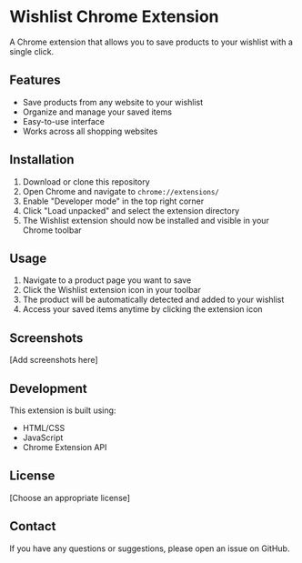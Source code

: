 # Wishlist Chrome Extension

A Chrome extension that allows you to save products to your wishlist with a single click.

## Features

- Save products from any website to your wishlist
- Organize and manage your saved items
- Easy-to-use interface
- Works across all shopping websites

## Installation

1. Download or clone this repository
2. Open Chrome and navigate to `chrome://extensions/`
3. Enable "Developer mode" in the top right corner
4. Click "Load unpacked" and select the extension directory
5. The Wishlist extension should now be installed and visible in your Chrome toolbar

## Usage

1. Navigate to a product page you want to save
2. Click the Wishlist extension icon in your toolbar
3. The product will be automatically detected and added to your wishlist
4. Access your saved items anytime by clicking the extension icon

## Screenshots

[Add screenshots here]

## Development

This extension is built using:
- HTML/CSS
- JavaScript
- Chrome Extension API

## License

[Choose an appropriate license]

## Contact

If you have any questions or suggestions, please open an issue on GitHub.